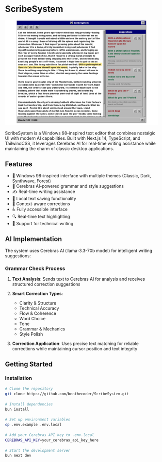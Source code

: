 # ScribeSystem

![Screenshot of app](/public/scribe.png)

ScribeSystem is a Windows 98-inspired text editor that combines nostalgic UI with modern AI capabilities. Built with Next.js 14, TypeScript, and TailwindCSS, it leverages Cerebras AI for real-time writing assistance while maintaining the charm of classic desktop applications.

## Features

- 🎨 Windows 98-inspired interface with multiple themes (Classic, Dark, Synthwave, Forest)
- 🤖 Cerebras AI-powered grammar and style suggestions
- ✍️ Real-time writing assistance
- 💾 Local text saving functionality
- 🎯 Context-aware corrections
- ♿ Fully accessible interface
- 🔍 Real-time text highlighting
- 📝 Support for technical writing

## AI Implementation

The system uses Cerebras AI (llama-3.3-70b model) for intelligent writing suggestions:

### Grammar Check Process

1. **Text Analysis**: Sends text to Cerebras AI for analysis and receives structured correction suggestions
2. **Smart Correction Types**:

   - Clarity & Structure
   - Technical Accuracy
   - Flow & Coherence
   - Word Choice
   - Tone
   - Grammar & Mechanics
   - Style Polish

3. **Correction Application**: Uses precise text matching for reliable corrections while maintaining cursor position and text integrity

## Getting Started

### Installation

```bash
# Clone the repository
git clone https://github.com/benthecoder/ScribeSystem.git

# Install dependencies
bun install

# Set up environment variables
cp .env.example .env.local

# Add your Cerebras API key to .env.local
CEREBRAS_API_KEY=your_cerebras_api_key_here

# Start the development server
bun next dev
```
